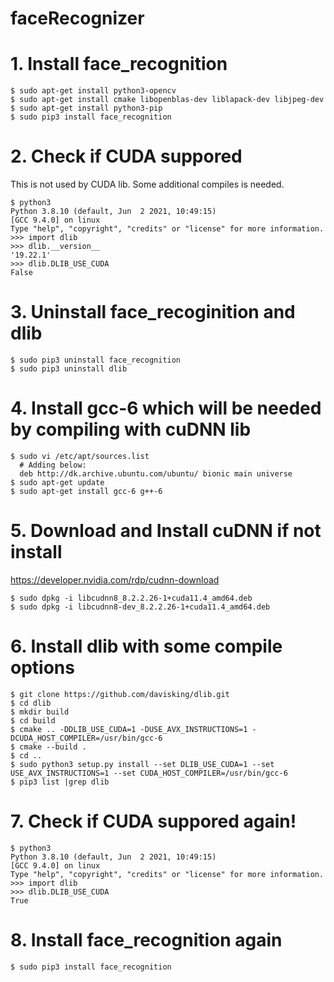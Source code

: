 # faceRecognizer

# 1. Install face_recognition
```
$ sudo apt-get install python3-opencv
$ sudo apt-get install cmake libopenblas-dev liblapack-dev libjpeg-dev
$ sudo apt-get install python3-pip
$ sudo pip3 install face_recognition
```

# 2. Check if CUDA suppored
This is not used by CUDA lib. Some additional compiles is needed.
```
$ python3
Python 3.8.10 (default, Jun  2 2021, 10:49:15) 
[GCC 9.4.0] on linux
Type "help", "copyright", "credits" or "license" for more information.
>>> import dlib
>>> dlib.__version__
'19.22.1'
>>> dlib.DLIB_USE_CUDA
False
```

# 3. Uninstall face_recoginition and dlib
```
$ sudo pip3 uninstall face_recognition
$ sudo pip3 uninstall dlib
```

# 4. Install gcc-6 which will be needed by compiling with cuDNN lib
```
$ sudo vi /etc/apt/sources.list
  # Adding below:
  deb http://dk.archive.ubuntu.com/ubuntu/ bionic main universe
$ sudo apt-get update
$ sudo apt-get install gcc-6 g++-6
```

# 5. Download and Install cuDNN if not install
https://developer.nvidia.com/rdp/cudnn-download
```
$ sudo dpkg -i libcudnn8_8.2.2.26-1+cuda11.4_amd64.deb 
$ sudo dpkg -i libcudnn8-dev_8.2.2.26-1+cuda11.4_amd64.deb
```

# 6. Install dlib with some compile options
```
$ git clone https://github.com/davisking/dlib.git
$ cd dlib
$ mkdir build
$ cd build
$ cmake .. -DDLIB_USE_CUDA=1 -DUSE_AVX_INSTRUCTIONS=1 -DCUDA_HOST_COMPILER=/usr/bin/gcc-6
$ cmake --build .
$ cd ..
$ sudo python3 setup.py install --set DLIB_USE_CUDA=1 --set USE_AVX_INSTRUCTIONS=1 --set CUDA_HOST_COMPILER=/usr/bin/gcc-6
$ pip3 list |grep dlib
```
# 7. Check if CUDA suppored again!
```
$ python3
Python 3.8.10 (default, Jun  2 2021, 10:49:15) 
[GCC 9.4.0] on linux
Type "help", "copyright", "credits" or "license" for more information.
>>> import dlib
>>> dlib.DLIB_USE_CUDA
True
```
# 8. Install face_recognition again
```
$ sudo pip3 install face_recognition
```
